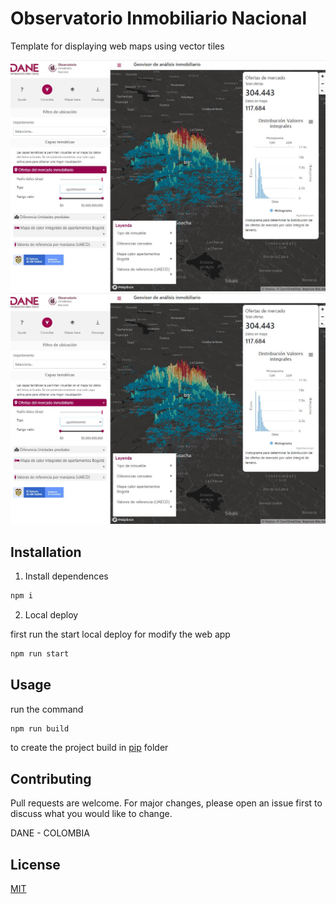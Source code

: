 # Observatorio Inmobiliario Nacional

Template for displaying web maps using vector tiles

![Screenshot](IMG.JPG)
![Screenshotmap](IMG.JPG)

## Installation



1. Install dependences

```bash
npm i
```

2. Local deploy

first run the start local deploy for modify the web app
```bash
npm run start

```
## Usage

run the command

```bash
npm run build

```
to create the project build in [pip](dist) folder


## Contributing
Pull requests are welcome. For major changes, please open an issue first to discuss what you would like to change.

DANE - COLOMBIA

## License
[MIT](https://choosealicense.com/licenses/mit/)
